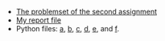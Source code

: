 * [The problemset of the second assignment](./problem_set.pdf)
* [My report file](./report.pdf)
* Python files: [a](./q_a.py), [b](./q_b.py), [c](./q_c.py), [d](./q_d.py), [e](./q_e.py), and [f](./q_f.py). 
